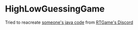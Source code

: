 # HighLowGuessingGame
Tried to reacreate [someone's java code](https://discord.com/channels/176364445797318656/1014175550098649231/1032646023006408765) from [RTGame's Discord](https://discord.com/invite/rtgame)
